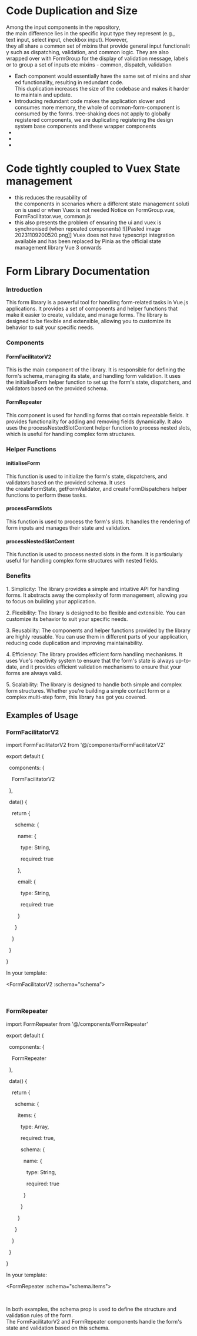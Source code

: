 # Code Duplication and Size
Among the input components in the repository, the main difference lies in the specific input type they represent (e.g., text input, select input, checkbox input). However, they all share a common set of mixins that provide general input functionality such as dispatching, validation, and common logic.
They are also wrapped over with FormGroup for the display of validation message, labels or to group a set of inputs etc
mixins - common, dispatch, validation
- Each component would essentially have the same set of mixins and shared functionality, resulting in redundant code. This duplication increases the size of the codebase and makes it harder to maintain and update.
- Introducing redundant code makes the application slower and consumes more memory, the whole of common-form-component is consumed by the forms. tree-shaking does not apply to globally registered components, we are duplicating registering the design system base components and these wrapper components
- 
-
- 

# Code tightly coupled to Vuex State management
- this reduces the reusability of the components in scenarios where a different state management solution is used or when Vuex is not needed
Notice on FormGroup.vue, FormFacilitator.vue, common.js
- this also presents the problem of ensuring the ui and vuex is synchronised (when repeated components)
![[Pasted image 20231109200520.png]]
Vuex does not have typescript integration available and has been replaced by Pinia as the official state management library Vue 3 onwards

# Form Library Documentation

### Introduction

  
This form library is a powerful tool for handling form-related tasks in Vue.js applications. It provides a set of components and helper functions that make it easier to create, validate, and manage forms. The library is designed to be flexible and extensible, allowing you to customize its behavior to suit your specific needs.  

### Components

#### FormFacilitatorV2

  
This is the main component of the library. It is responsible for defining the form's schema, managing its state, and handling form validation. It uses the initialiseForm helper function to set up the form's state, dispatchers, and validators based on the provided schema.  

#### FormRepeater

  
This component is used for handling forms that contain repeatable fields. It provides functionality for adding and removing fields dynamically. It also uses the processNestedSlotContent helper function to process nested slots, which is useful for handling complex form structures.  

### Helper Functions

#### initialiseForm

  
This function is used to initialize the form's state, dispatchers, and validators based on the provided schema. It uses the createFormState, getFormValidator, and createFormDispatchers helper functions to perform these tasks.  

#### processFormSlots

  
This function is used to process the form's slots. It handles the rendering of form inputs and manages their state and validation.  

#### processNestedSlotContent

  
This function is used to process nested slots in the form. It is particularly useful for handling complex form structures with nested fields.

### Benefits

  
1. Simplicity: The library provides a simple and intuitive API for handling forms. It abstracts away the complexity of form management, allowing you to focus on building your application.  
  
2. Flexibility: The library is designed to be flexible and extensible. You can customize its behavior to suit your specific needs.  
  
3. Reusability: The components and helper functions provided by the library are highly reusable. You can use them in different parts of your application, reducing code duplication and improving maintainability.  
  
4. Efficiency: The library provides efficient form handling mechanisms. It uses Vue's reactivity system to ensure that the form's state is always up-to-date, and it provides efficient validation mechanisms to ensure that your forms are always valid.  
  
5. Scalability: The library is designed to handle both simple and complex form structures. Whether you're building a simple contact form or a complex multi-step form, this library has got you covered.

## Examples of Usage

### FormFacilitatorV2

import FormFacilitatorV2 from '@/components/FormFacilitatorV2'

export default {

  components: {

    FormFacilitatorV2

  },

  data() {

    return {

      schema: {

        name: {

          type: String,

          required: true

        },

        email: {

          type: String,

          required: true

        }

      }

    }

  }

}

In your template:

<FormFacilitatorV2 :schema="schema">

  <!-- Your form fields go here -->

</FormFacilitatorV2>

### FormRepeater

import FormRepeater from '@/components/FormRepeater'

export default {

  components: {

    FormRepeater

  },

  data() {

    return {

      schema: {

        items: {

          type: Array,

          required: true,

          schema: {

            name: {

              type: String,

              required: true

            }

          }

        }

      }

    }

  }

}

In your template:

<FormRepeater :schema="schema.items">

  <!-- Your form fields go here -->

</FormRepeater>

  
In both examples, the schema prop is used to define the structure and validation rules of the form. The FormFacilitatorV2 and FormRepeater components handle the form's state and validation based on this schema.